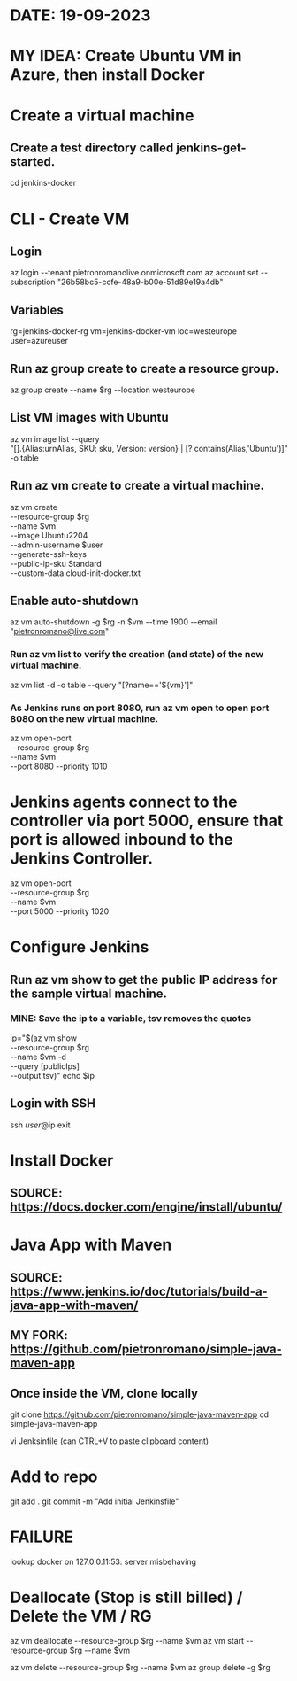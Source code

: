 # DATE: 19-09-2023
# MY IDEA: Create Ubuntu VM in Azure, then install Docker

# Create a virtual machine
## Create a test directory called jenkins-get-started.
cd jenkins-docker

# CLI - Create VM
## Login
  az login --tenant pietronromanolive.onmicrosoft.com
  az account set --subscription "26b58bc5-ccfe-48a9-b00e-51d89e19a4db"

## Variables
  rg=jenkins-docker-rg
  vm=jenkins-docker-vm
  loc=westeurope
  user=azureuser

## Run az group create to create a resource group.
  az group create --name $rg --location westeurope

## List VM images with Ubuntu
  az vm image list --query \
  "[].{Alias:urnAlias, SKU: sku, Version: version} | [? contains(Alias,'Ubuntu')]" \
  -o table

## Run az vm create to create a virtual machine. 
  az vm create \
  --resource-group $rg \
  --name $vm \
  --image Ubuntu2204 \
  --admin-username $user \
  --generate-ssh-keys \
  --public-ip-sku Standard \
  --custom-data cloud-init-docker.txt


## Enable auto-shutdown
  az vm auto-shutdown -g $rg -n $vm --time 1900 --email "pietronromano@live.com" 

### Run az vm list to verify the creation (and state) of the new virtual machine.
  az vm list -d -o table --query "[?name=='${vm}']"

### As Jenkins runs on port 8080, run az vm open to open port 8080 on the new virtual machine.
  az vm open-port \
  --resource-group $rg \
  --name $vm  \
  --port 8080 --priority 1010

  # Jenkins agents connect to the controller via port 5000, ensure that port is allowed inbound to the Jenkins Controller.
  az vm open-port \
  --resource-group $rg \
  --name $vm  \
  --port 5000 --priority 1020

# Configure Jenkins
## Run az vm show to get the public IP address for the sample virtual machine.
### MINE: Save the ip to a variable, tsv removes the quotes
ip="$(az vm show \
  --resource-group $rg \
  --name $vm -d \
  --query [publicIps] \
  --output tsv)"
echo $ip

## Login with SSH
ssh $user@$ip
exit

# Install Docker
## SOURCE: https://docs.docker.com/engine/install/ubuntu/


# Java App with Maven
## SOURCE: https://www.jenkins.io/doc/tutorials/build-a-java-app-with-maven/
## MY FORK: https://github.com/pietronromano/simple-java-maven-app

## Once inside the VM, clone locally
  git clone https://github.com/pietronromano/simple-java-maven-app
  cd simple-java-maven-app

  vi Jenksinfile
  (can CTRL+V to paste clipboard content)

# Add to repo
  git add .
  git commit -m "Add initial Jenkinsfile"

# FAILURE
lookup docker on 127.0.0.11:53: server misbehaving


# Deallocate (Stop is still billed) / Delete the VM / RG
  az vm deallocate --resource-group $rg  --name $vm 
  az vm start --resource-group $rg  --name $vm 
  
  az vm delete --resource-group $rg  --name $vm 
  az group delete -g $rg
